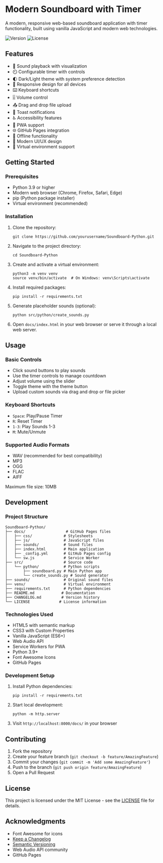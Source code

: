 # Modern Soundboard with Timer

A modern, responsive web-based soundboard application with timer functionality, built using vanilla JavaScript and modern web technologies.

![Version](https://img.shields.io/badge/version-0.0.3-blue.svg)
![License](https://img.shields.io/badge/license-MIT-green.svg)

## Features

- 🎵 Sound playback with visualization
- ⏲️ Configurable timer with controls
- 🌓 Dark/Light theme with system preference detection
- 📱 Responsive design for all devices
- ⌨️ Keyboard shortcuts
- 🎚️ Volume control
- 📤 Drag and drop file upload
- 🔔 Toast notifications
- ♿ Accessibility features
- 📱 PWA support
- 🌐 GitHub Pages integration
- 💾 Offline functionality
- 🎨 Modern UI/UX design
- 🔄 Virtual environment support

## Getting Started

### Prerequisites

- Python 3.9 or higher
- Modern web browser (Chrome, Firefox, Safari, Edge)
- pip (Python package installer)
- Virtual environment (recommended)

### Installation

1. Clone the repository:
   ```shell
   git clone https://github.com/yourusername/Soundboard-Python.git
   ```

2. Navigate to the project directory:
   ```shell
   cd Soundboard-Python
   ```

3. Create and activate a virtual environment:
   ```shell
   python3 -m venv venv
   source venv/bin/activate  # On Windows: venv\Scripts\activate
   ```

4. Install required packages:
   ```shell
   pip install -r requirements.txt
   ```

5. Generate placeholder sounds (optional):
   ```shell
   python src/python/create_sounds.py
   ```

6. Open `docs/index.html` in your web browser or serve it through a local web server.

## Usage

### Basic Controls

- Click sound buttons to play sounds
- Use the timer controls to manage countdown
- Adjust volume using the slider
- Toggle theme with the theme button
- Upload custom sounds via drag and drop or file picker

### Keyboard Shortcuts

- `Space`: Play/Pause Timer
- `R`: Reset Timer
- `1-3`: Play Sounds 1-3
- `M`: Mute/Unmute

### Supported Audio Formats

- WAV (recommended for best compatibility)
- MP3
- OGG
- FLAC
- AIFF

Maximum file size: 10MB

## Development

### Project Structure

```plaintext
Soundboard-Python/
├── docs/                  # GitHub Pages files
│   ├── css/              # Stylesheets
│   ├── js/               # JavaScript files
│   ├── sounds/           # Sound files
│   ├── index.html        # Main application
│   ├── _config.yml       # GitHub Pages config
│   └── sw.js             # Service Worker
├── src/                  # Source code
│   └── python/           # Python scripts
│       ├── soundboard.py # Main Python app
│       └── create_sounds.py # Sound generator
├── sounds/               # Original sound files
├── venv/                 # Virtual environment
├── requirements.txt      # Python dependencies
├── README.md            # Documentation
├── CHANGELOG.md         # Version history
└── LICENSE             # License information
```

### Technologies Used

- HTML5 with semantic markup
- CSS3 with Custom Properties
- Vanilla JavaScript (ES6+)
- Web Audio API
- Service Workers for PWA
- Python 3.9+
- Font Awesome Icons
- GitHub Pages

### Development Setup

1. Install Python dependencies:
   ```shell
   pip install -r requirements.txt
   ```

2. Start local development:
   ```shell
   python -m http.server
   ```

3. Visit `http://localhost:8000/docs/` in your browser

## Contributing

1. Fork the repository
2. Create your feature branch (`git checkout -b feature/AmazingFeature`)
3. Commit your changes (`git commit -m 'Add some AmazingFeature'`)
4. Push to the branch (`git push origin feature/AmazingFeature`)
5. Open a Pull Request

## License

This project is licensed under the MIT License - see the [LICENSE](LICENSE) file for details.

## Acknowledgments

- Font Awesome for icons
- [Keep a Changelog](https://keepachangelog.com)
- [Semantic Versioning](https://semver.org)
- Web Audio API community
- GitHub Pages
